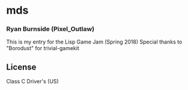 # mds
### Ryan Burnside (Pixel_Outlaw)

This is my entry for the Lisp Game Jam (Spring 2018)
Special thanks to "Borodust" for trivial-gamekit

## License 
Class C Driver's (US)


